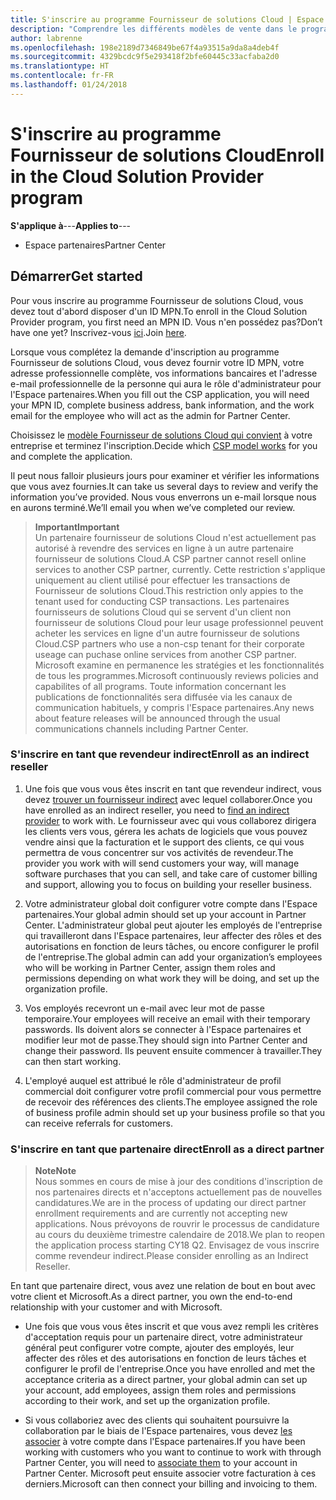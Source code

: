 ```yaml
---
title: S'inscrire au programme Fournisseur de solutions Cloud | Espace partenaires
description: "Comprendre les différents modèles de vente dans le programme Fournisseur de solutions Cloud et déterminer celui qui convient le mieux à votre entreprise."
author: labrenne
ms.openlocfilehash: 198e2189d7346849be67f4a93515a9da8a4deb4f
ms.sourcegitcommit: 4329bcdc9f5e293418f2bfe60445c33acfaba2d0
ms.translationtype: HT
ms.contentlocale: fr-FR
ms.lasthandoff: 01/24/2018
---
```

# <a name="enroll-in-the-cloud-solution-provider-program"></a><span data-ttu-id="e4295-103">S'inscrire au programme Fournisseur de solutions Cloud</span><span class="sxs-lookup"><span data-stu-id="e4295-103">Enroll in the Cloud Solution Provider program</span></span>

<span data-ttu-id="e4295-104">**S'applique à**---</span><span class="sxs-lookup"><span data-stu-id="e4295-104">**Applies to**---</span></span>

-  <span data-ttu-id="e4295-105">Espace partenaires</span><span class="sxs-lookup"><span data-stu-id="e4295-105">Partner Center</span></span>


## <a name="get-started"></a><span data-ttu-id="e4295-106">Démarrer</span><span class="sxs-lookup"><span data-stu-id="e4295-106">Get started</span></span>

<span data-ttu-id="e4295-107">Pour vous inscrire au programme Fournisseur de solutions Cloud, vous devez tout d'abord disposer d'un ID MPN.</span><span class="sxs-lookup"><span data-stu-id="e4295-107">To enroll in the Cloud Solution Provider program, you first need an MPN ID.</span></span> <span data-ttu-id="e4295-108">Vous n'en possédez pas?</span><span class="sxs-lookup"><span data-stu-id="e4295-108">Don’t have one yet?</span></span> <span data-ttu-id="e4295-109">Inscrivez-vous [ici](https://epe.mspartner.microsoft.com/EPE/portal/en-US?partnerid=).</span><span class="sxs-lookup"><span data-stu-id="e4295-109">Join [here](https://epe.mspartner.microsoft.com/EPE/portal/en-US?partnerid=).</span></span>

<span data-ttu-id="e4295-110">Lorsque vous complétez la demande d'inscription au programme Fournisseur de solutions Cloud, vous devez fournir votre ID MPN, votre adresse professionnelle complète, vos informations bancaires et l'adresse e-mail professionnelle de la personne qui aura le rôle d'administrateur pour l'Espace partenaires.</span><span class="sxs-lookup"><span data-stu-id="e4295-110">When you fill out the CSP application, you will need your MPN ID, complete business address, bank information, and the work email for the employee who will act as the admin for Partner Center.</span></span>

<span data-ttu-id="e4295-111">Choisissez le [modèle Fournisseur de solutions Cloud qui convient](http://partner-l1.microsoft.com/cloud-solution-provider-direct-or-indirect.html?ocid=cx-pcprograms-cspprogram-tellusmorebusiness) à votre entreprise et terminez l'inscription.</span><span class="sxs-lookup"><span data-stu-id="e4295-111">Decide which [CSP model works](http://partner-l1.microsoft.com/cloud-solution-provider-direct-or-indirect.html?ocid=cx-pcprograms-cspprogram-tellusmorebusiness) for you and complete the application.</span></span> 

<span data-ttu-id="e4295-112">Il peut nous falloir plusieurs jours pour examiner et vérifier les informations que vous avez fournies.</span><span class="sxs-lookup"><span data-stu-id="e4295-112">It can take us several days to review and verify the information you’ve provided.</span></span> <span data-ttu-id="e4295-113">Nous vous enverrons un e-mail lorsque nous en aurons terminé.</span><span class="sxs-lookup"><span data-stu-id="e4295-113">We’ll email you when we’ve completed our review.</span></span>

>**<span data-ttu-id="e4295-114">Important</span><span class="sxs-lookup"><span data-stu-id="e4295-114">Important</span></span>**<br> <span data-ttu-id="e4295-115">Un partenaire fournisseur de solutions Cloud n'est actuellement pas autorisé à revendre des services en ligne à un autre partenaire fournisseur de solutions Cloud.</span><span class="sxs-lookup"><span data-stu-id="e4295-115">A CSP partner cannot resell online services to another CSP partner, currently.</span></span> <span data-ttu-id="e4295-116">Cette restriction s'applique uniquement au client utilisé pour effectuer les transactions de Fournisseur de solutions Cloud.</span><span class="sxs-lookup"><span data-stu-id="e4295-116">This restriction only appies to the tenant used for conducting CSP transactions.</span></span> <span data-ttu-id="e4295-117">Les partenaires fournisseurs de solutions Cloud qui se servent d'un client non fournisseur de solutions Cloud pour leur usage professionnel peuvent acheter les services en ligne d'un autre fournisseur de solutions Cloud.</span><span class="sxs-lookup"><span data-stu-id="e4295-117">CSP partners who use a non-csp tenant for their corporate useage can puchase online services from another CSP partner.</span></span> <span data-ttu-id="e4295-118">Microsoft examine en permanence les stratégies et les fonctionnalités de tous les programmes.</span><span class="sxs-lookup"><span data-stu-id="e4295-118">Microsoft continuously reviews policies and capabilites of all programs.</span></span> <span data-ttu-id="e4295-119">Toute information concernant les publications de fonctionnalités sera diffusée via les canaux de communication habituels, y compris l'Espace partenaires.</span><span class="sxs-lookup"><span data-stu-id="e4295-119">Any news about feature releases will be announced through the usual communications channels including Partner Center.</span></span>

### <a name="enroll-as-an-indirect-reseller"></a><span data-ttu-id="e4295-120">S'inscrire en tant que revendeur indirect</span><span class="sxs-lookup"><span data-stu-id="e4295-120">Enroll as an indirect reseller</span></span>

1. <span data-ttu-id="e4295-121">Une fois que vous vous êtes inscrit en tant que revendeur indirect, vous devez [trouver un fournisseur indirect](https://partnercenter.microsoft.com/partner/find-a-provider) avec lequel collaborer.</span><span class="sxs-lookup"><span data-stu-id="e4295-121">Once you have enrolled as an indirect reseller, you need to [find an indirect provider](https://partnercenter.microsoft.com/partner/find-a-provider) to work with.</span></span> <span data-ttu-id="e4295-122">Le fournisseur avec qui vous collaborez dirigera les clients vers vous, gérera les achats de logiciels que vous pouvez vendre ainsi que la facturation et le support des clients, ce qui vous permettra de vous concentrer sur vos activités de revendeur.</span><span class="sxs-lookup"><span data-stu-id="e4295-122">The provider you work with will send customers your way, will manage software purchases that you can sell, and take care of customer billing and support, allowing you to focus on building your reseller business.</span></span>

2. <span data-ttu-id="e4295-123">Votre administrateur global doit configurer votre compte dans l'Espace partenaires.</span><span class="sxs-lookup"><span data-stu-id="e4295-123">Your global admin should set up your account in Partner Center.</span></span> <span data-ttu-id="e4295-124">L'administrateur global peut ajouter les employés de l'entreprise qui travailleront dans l'Espace partenaires, leur affecter des rôles et des autorisations en fonction de leurs tâches, ou encore configurer le profil de l'entreprise.</span><span class="sxs-lookup"><span data-stu-id="e4295-124">The global admin can add your organization’s employees who will be working in Partner Center, assign them roles and permissions depending on what work they will be doing, and set up the organization profile.</span></span>

3. <span data-ttu-id="e4295-125">Vos employés recevront un e-mail avec leur mot de passe temporaire.</span><span class="sxs-lookup"><span data-stu-id="e4295-125">Your employees will receive an email with their temporary passwords.</span></span> <span data-ttu-id="e4295-126">Ils doivent alors se connecter à l'Espace partenaires et modifier leur mot de passe.</span><span class="sxs-lookup"><span data-stu-id="e4295-126">They should sign into Partner Center and change their password.</span></span> <span data-ttu-id="e4295-127">Ils peuvent ensuite commencer à travailler.</span><span class="sxs-lookup"><span data-stu-id="e4295-127">They can then start working.</span></span>

4. <span data-ttu-id="e4295-128">L'employé auquel est attribué le rôle d'administrateur de profil commercial doit configurer votre profil commercial pour vous permettre de recevoir des références des clients.</span><span class="sxs-lookup"><span data-stu-id="e4295-128">The employee assigned the role of business profile admin should set up your business profile so that you can receive referrals for customers.</span></span>

### <a name="enroll-as-a-direct-partner"></a><span data-ttu-id="e4295-129">S'inscrire en tant que partenaire direct</span><span class="sxs-lookup"><span data-stu-id="e4295-129">Enroll as a direct partner</span></span>

>**<span data-ttu-id="e4295-130">Note</span><span class="sxs-lookup"><span data-stu-id="e4295-130">Note</span></span>**<br> <span data-ttu-id="e4295-131">Nous sommes en cours de mise à jour des conditions d'inscription de nos partenaires directs et n'acceptons actuellement pas de nouvelles candidatures.</span><span class="sxs-lookup"><span data-stu-id="e4295-131">We are in the process of updating our direct partner enrollment requirements and are currently not accepting new applications.</span></span> <span data-ttu-id="e4295-132">Nous prévoyons de rouvrir le processus de candidature au cours du deuxième trimestre calendaire de 2018.</span><span class="sxs-lookup"><span data-stu-id="e4295-132">We plan to reopen the application process starting CY18 Q2.</span></span> <span data-ttu-id="e4295-133">Envisagez de vous inscrire comme revendeur indirect.</span><span class="sxs-lookup"><span data-stu-id="e4295-133">Please consider enrolling as an Indirect Reseller.</span></span>

<span data-ttu-id="e4295-134">En tant que partenaire direct, vous avez une relation de bout en bout avec votre client et Microsoft.</span><span class="sxs-lookup"><span data-stu-id="e4295-134">As a direct partner, you own the end-to-end relationship with your customer and with Microsoft.</span></span>

- <span data-ttu-id="e4295-135">Une fois que vous vous êtes inscrit et que vous avez rempli les critères d'acceptation requis pour un partenaire direct, votre administrateur général peut configurer votre compte, ajouter des employés, leur affecter des rôles et des autorisations en fonction de leurs tâches et configurer le profil de l'entreprise.</span><span class="sxs-lookup"><span data-stu-id="e4295-135">Once you have enrolled and met the acceptance criteria as a direct partner, your global admin can set up your account, add employees, assign them roles and permissions according to their work, and set up the organization profile.</span></span> 

- <span data-ttu-id="e4295-136">Si vous collaboriez avec des clients qui souhaitent poursuivre la collaboration par le biais de l'Espace partenaires, vous devez [les associer](request-a-relationship-with-a-customer.md) à votre compte dans l'Espace partenaires.</span><span class="sxs-lookup"><span data-stu-id="e4295-136">If you have been working with customers who you want to continue to work with through Partner Center, you will need to [associate them](request-a-relationship-with-a-customer.md) to your account in Partner Center.</span></span>  <span data-ttu-id="e4295-137">Microsoft peut ensuite associer votre facturation à ces derniers.</span><span class="sxs-lookup"><span data-stu-id="e4295-137">Microsoft can then connect your billing and invoicing to them.</span></span> 






